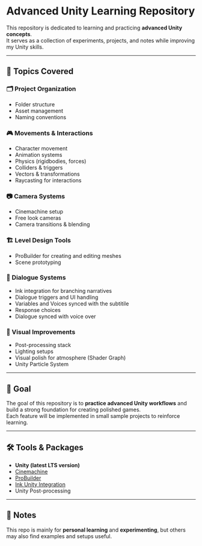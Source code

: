 # Advanced Unity Learning Repository

This repository is dedicated to learning and practicing **advanced Unity concepts**.  
It serves as a collection of experiments, projects, and notes while improving my Unity skills.

---

## 📌 Topics Covered

### 🗂️ Project Organization
- Folder structure
- Asset management
- Naming conventions

### 🎮 Movements & Interactions
- Character movement
- Animation systems
- Physics (rigidbodies, forces)
- Colliders & triggers
- Vectors & transformations
- Raycasting for interactions

### 📷 Camera Systems
- Cinemachine setup
- Free look cameras
- Camera transitions & blending

### 🏗️ Level Design Tools
- ProBuilder for creating and editing meshes
- Scene prototyping

### 💬 Dialogue Systems
- Ink integration for branching narratives
- Dialogue triggers and UI handling
- Variables and Voices synced with the subtitile
- Response choices
- Dialogue synced with voice over

### 🎨 Visual Improvements
- Post-processing stack
- Lighting setups
- Visual polish for atmosphere (Shader Graph)
- Unity Particle System

---

## 🚀 Goal
The goal of this repository is to **practice advanced Unity workflows** and build a strong foundation for creating polished games.  
Each feature will be implemented in small sample projects to reinforce learning.

---

## 🛠️ Tools & Packages
- **Unity (latest LTS version)**
- [Cinemachine](https://docs.unity3d.com/Packages/com.unity.cinemachine@latest)
- [ProBuilder](https://docs.unity3d.com/Packages/com.unity.probuilder@latest)
- [Ink Unity Integration](https://github.com/inkle/ink-unity-integration)
- Unity Post-processing

---

## 📖 Notes
This repo is mainly for **personal learning** and **experimenting**, but others may also find examples and setups useful.
